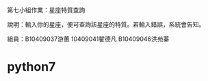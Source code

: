 第七小組作業：星座特質查詢

說明：輸入你的星座，便可查詢該星座的特質。若輸入錯誤，系統會告知。

組員：B10409037游蕙    10409041翟德凡         B10409046洪苑蓁

# python7
